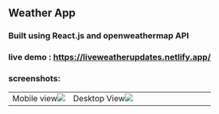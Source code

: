 ## Weather App
### Built using React.js and openweathermap API
### live demo : https://liveweatherupdates.netlify.app/
### screenshots:


<table>
  <tr>
    <td width="30%">Mobile view<img src="https://github.com/arjuncvinod/Weather-App/assets/68469520/1bae88a3-4559-49bd-95b1-b5c69bd72a73"></td>
    <td>Desktop View<img src="https://github.com/arjuncvinod/Weather-App/assets/68469520/1c5ba0c6-ecf8-4305-86fc-745e480b03a8"></td>
  </tr>
</table>

